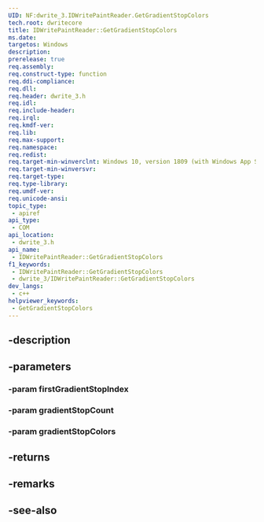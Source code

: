 ```yaml
---
UID: NF:dwrite_3.IDWritePaintReader.GetGradientStopColors
tech.root: dwritecore
title: IDWritePaintReader::GetGradientStopColors
ms.date: 
targetos: Windows
description: 
prerelease: true
req.assembly: 
req.construct-type: function
req.ddi-compliance: 
req.dll: 
req.header: dwrite_3.h
req.idl: 
req.include-header: 
req.irql: 
req.kmdf-ver: 
req.lib: 
req.max-support: 
req.namespace: 
req.redist: 
req.target-min-winverclnt: Windows 10, version 1809 (with Windows App SDK 1.2 Preview 1 or later)
req.target-min-winversvr: 
req.target-type: 
req.type-library: 
req.umdf-ver: 
req.unicode-ansi: 
topic_type:
 - apiref
api_type:
 - COM
api_location:
 - dwrite_3.h
api_name:
 - IDWritePaintReader::GetGradientStopColors
f1_keywords:
 - IDWritePaintReader::GetGradientStopColors
 - dwrite_3/IDWritePaintReader::GetGradientStopColors
dev_langs:
 - c++
helpviewer_keywords:
 - GetGradientStopColors
---
```


## -description

## -parameters

### -param firstGradientStopIndex

### -param gradientStopCount

### -param gradientStopColors

## -returns

## -remarks

## -see-also

